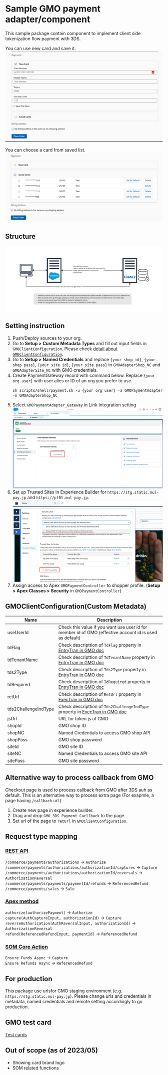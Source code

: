 # Sample GMO payment adapter/component
This sample package contain component to implement client side tokenization flow payment with 3DS.

You can use new card and save it.
![](images/form.png)

You can choose a card from saved list.
![](images/list.png)

## Structure
![](images/GMOPayment.jpg)

## Setting instruction
1. Push/Deploy sources to your org.
1. Go to **Setup > Custom Metadata Types** and fill out input fields in `GMOClientConfiguration`. Please check [detail about `GMOClientConfiguration`](#gmoclientconfigurationcustom-metadata).
1. Go to **Setup > Named Credentials** and replace `{your shop id}`, `{your shop pass}`, `{your site id}`, `{your site pass}` in `GMOAdapterShop_NC` and `GMOAdapterSite_NC` with GMO credentials. 
1. Create PaymentGateway record with command below. Replace `{your org user}` with user alies or ID of an org you prefer to use.
    ```
    sh scripts/shell/payment.sh -u {your org user} -a GMOPaymentAdapter -n GMOAdapterShop_NC
    ```
1. Select `GMOPaymentAdapter_Gateway` in Link Integration setting
    ![](images/link_integration.png)
1. Set up Trusted Sites in Experience Builder for `https://stg.static.mul-pay.jp` and `https://pt01.mul-pay.jp`.
    ![](images/csp.png)
1. Assign access to Apex `GMOPaymentController` to shopper profile. (**Setup > Apex Classes > Security** in `GMOPaymentController`)


## GMOClientConfiguration(Custom Metadata)

|Name|Description|
|-|-|
|useUserId|Check this value if you want use user id for member id of GMO (effective account id is used as default)|
|tdFlag|Check descripttion of `TdFlag` property in [EntryTran in GMO doc](https://docs.mul-pay.jp/payment/credit/api3ds2#entrytran)|
|tdTenantName|Check descripttion of `TdTenantName` property in [EntryTran in GMO doc](https://docs.mul-pay.jp/payment/credit/api3ds2#entrytran)|
|tds2Type|Check descripttion of `Tds2Type` property in [EntryTran in GMO doc](https://docs.mul-pay.jp/payment/credit/api3ds2#entrytran)|
|tdRequired|Check descripttion of `TdRequired` property in [EntryTran in GMO doc](https://docs.mul-pay.jp/payment/credit/api3ds2#entrytran)|
|retUrl|Check descripttion of `RetUrl` property in [ExecTran in GMO doc](https://docs.mul-pay.jp/payment/credit/api3ds2#exectran)|
|tds2ChallengeIndType|Check descripttion of `Tds2ChallengeIndType` property in [ExecTran in GMO doc](https://docs.mul-pay.jp/payment/credit/api3ds2#exectran)|
|jsUrl|URL for token.js of GMO|
|shopId|GMO shop ID|
|shopNC|Named Credentials to access GMO shop API|
|shopPass|GMO shop password|
|siteId|GMO site ID|
|siteNC|Named Credentials to access GMO site API|
|sitePass|GMO site password|


## Alternative way to process callback from GMO
Checkout page is used to process callback from GMO after 3DS auh as default. This is an alternative way to process extra page (For exapmle, a page having `/callback` url.)
1. Create new page in experience builder.
1. Drag and drop `GMO 3DS Payment Cacllback` to the page.
1. Set url of the page to `retUrl` in `GMOClientConfiguration`.


## Request type mapping 
### [REST API](https://developer.salesforce.com/docs/atlas.en-us.240.0.chatterapi.meta/chatterapi/connect_resources_payments.htm)
`/commerce/payments/authorizations` -> `Authorize`  
`/commerce/payments/authorizations/authorizationId/captures` -> `Capture`  
`/commerce/payments/authorizations/authorizationId/reversals` -> `AuthorizationReversal`  
`/commerce/payments/payments/paymentId/refunds` -> `ReferencedRefund`  
`/commerce/payments/sales` -> `Sale`  

### [Apex method](https://developer.salesforce.com/docs/atlas.ja-jp.apexcode.meta/apexcode/apex_ConnectAPI_Payments_static_methods.htm#unique_1099295387)
`authorize(authorizePayment)` -> `Authorize`  
`capture(AuthCaptureInput, authorizationId)`  -> `Capture`  
`reverseAuthorization(AuthReversalInput, authorizationId)` -> `AuthorizationReversal`  
`refund(ReferencedRefundInput, paymentId)`  -> `ReferencedRefund`  

### [SOM Core Action](https://help.salesforce.com/s/articleView?language=en_US&id=sf.flow_ref_elements_om_actions_list.htm&type=5)
`Ensure Funds Async` -> `Capture`  
`Ensure Refunds Async` -> `ReferencedRefund`  

## For production
This package use urlsfor GMO staging environment (e.g. `https://stg.static.mul-pay.jp`). Please change urls and credentials in metadata, named credentials and remote setting accordingly to go production.

## GMO test card
[Test cards](https://mp-faq.gmo-pg.com/s/article/DA046)

## Out of scope (as of 2023/05)
- Showing card brand logo
- SOM related functions
